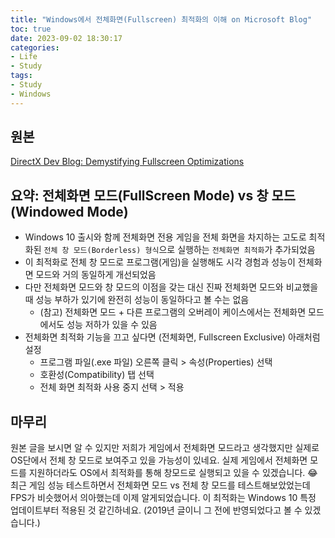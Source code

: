 ```yaml
---
title: "Windows에서 전체화면(Fullscreen) 최적화의 이해 on Microsoft Blog"
toc: true
date: 2023-09-02 18:30:17
categories:
- Life
- Study
tags:
- Study
- Windows
---
```


## 원본

[DirectX Dev Blog: Demystifying Fullscreen Optimizations](https://devblogs.microsoft.com/directx/demystifying-full-screen-optimizations/)

## 요약: 전체화면 모드(FullScreen Mode) vs 창 모드(Windowed Mode)

- Windows 10 출시와 함께 전체화면 전용 게임을 전체 화면을 차지하는 고도로 최적화된 `전체 창 모드(Borderless) 형식`으로 실행하는 `전체화면 최적화`가 추가되었음
- 이 최적화로 전체 창 모드로 프로그램(게임)을 실행해도 시각 경험과 성능이 전체화면 모드와 거의 동일하게 개선되었음
- 다만 전체화면 모드와 창 모드의 이점을 갖는 대신 진짜 전체화면 모드와 비교했을 때 성능 부하가 있기에 완전히 성능이 동일하다고 볼 수는 없음
  - (참고) 전체화면 모드 + 다른 프로그램의 오버레이 케이스에서는 전체화면 모드에서도 성능 저하가 있을 수 있음
- 전체화면 최적화 기능을 끄고 싶다면 (전체화면, Fullscreen Exclusive) 아래처럼 설정
  - 프로그램 파일(.exe 파일) 오른쪽 클릭 > 속성(Properties) 선택
  - 호환성(Compatibility) 탭 선택
  - 전체 화면 최적화 사용 중지 선택 > 적용

## 마무리

원본 글을 보시면 알 수 있지만 저희가 게임에서 전체화면 모드라고 생각했지만 실제로 OS단에서 전체 창 모드로 보여주고 있을 가능성이 있네요.
실제 게임에서 전체화면 모드를 지원하더라도 OS에서 최적화를 통해 창모드로 실행되고 있을 수 있겠습니다. 😂
최근 게임 성능 테스트하면서 전체화면 모드 vs 전체 창 모드를 테스트해보았었는데 FPS가 비슷했어서 의아했는데 이제 알게되었습니다.
이 최적화는 Windows 10 특정 업데이트부터 적용된 것 같긴하네요. (2019년 글이니 그 전에 반영되었다고 볼 수 있겠습니다.)


